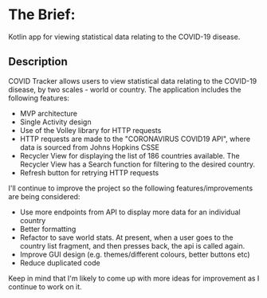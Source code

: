 # The Brief:

Kotlin app for viewing statistical data relating to the COVID-19 disease. 

## Description

COVID Tracker allows users to view statistical data relating to the COVID-19 disease, by two scales - world or country. The application includes the following features:
* MVP architecture
* Single Activity design
* Use of the Volley library for HTTP requests
* HTTP requests are made to the "CORONAVIRUS COVID19 API", where data is sourced from Johns Hopkins CSSE
* Recycler View for displaying the list of 186 countries available. The Recycler View has a Search function for filtering to the desired country. 
* Refresh button for retrying HTTP requests

I'll continue to improve the project so the following features/improvements are being considered:
* Use more endpoints from API to display more data for an individual country
* Better formatting
* Refactor to save world stats. At present, when a user goes to the country list fragment, and then presses back, the api is called again.
* Improve GUI design (e.g. themes/different colours, better buttons etc)
* Reduce duplicated code

Keep in mind that I'm likely to come up with more ideas for improvement as I continue to work on it.
